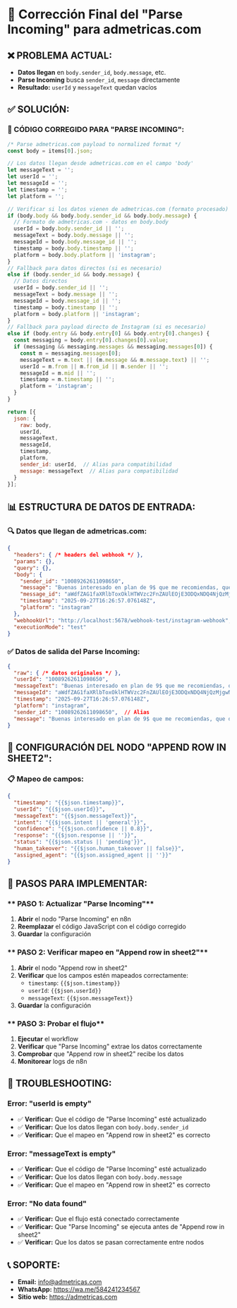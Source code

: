 # 🔧 Corrección Final del "Parse Incoming" para admetricas.com

## ❌ **PROBLEMA ACTUAL:**
- **Datos llegan** en `body.sender_id`, `body.message`, etc.
- **Parse Incoming** busca `sender_id`, `message` directamente
- **Resultado:** `userId` y `messageText` quedan vacíos

## ✅ **SOLUCIÓN:**

### **🔧 CÓDIGO CORREGIDO PARA "PARSE INCOMING":**

```javascript
/* Parse admetricas.com payload to normalized format */
const body = items[0].json;

// Los datos llegan desde admetricas.com en el campo 'body'
let messageText = '';
let userId = '';
let messageId = '';
let timestamp = '';
let platform = '';

// Verificar si los datos vienen de admetricas.com (formato procesado)
if (body.body && body.body.sender_id && body.body.message) {
  // Formato de admetricas.com - datos en body.body
  userId = body.body.sender_id || '';
  messageText = body.body.message || '';
  messageId = body.body.message_id || '';
  timestamp = body.body.timestamp || '';
  platform = body.body.platform || 'instagram';
} 
// Fallback para datos directos (si es necesario)
else if (body.sender_id && body.message) {
  // Datos directos
  userId = body.sender_id || '';
  messageText = body.message || '';
  messageId = body.message_id || '';
  timestamp = body.timestamp || '';
  platform = body.platform || 'instagram';
}
// Fallback para payload directo de Instagram (si es necesario)
else if (body.entry && body.entry[0] && body.entry[0].changes) {
  const messaging = body.entry[0].changes[0].value;
  if (messaging && messaging.messages && messaging.messages[0]) {
    const m = messaging.messages[0];
    messageText = m.text || (m.message && m.message.text) || '';
    userId = m.from || m.from_id || m.sender || '';
    messageId = m.mid || '';
    timestamp = m.timestamp || '';
    platform = 'instagram';
  }
}

return [{ 
  json: { 
    raw: body, 
    userId, 
    messageText,
    messageId,
    timestamp,
    platform,
    sender_id: userId,  // Alias para compatibilidad
    message: messageText  // Alias para compatibilidad
  } 
}];
```

## 📊 **ESTRUCTURA DE DATOS DE ENTRADA:**

### **🔍 Datos que llegan de admetricas.com:**
```json
{
  "headers": { /* headers del webhook */ },
  "params": {},
  "query": {},
  "body": {
    "sender_id": "10089262611098650",
    "message": "Buenas interesado en plan de 9$ que me recomiendas, que debo hacer ?",
    "message_id": "aWdfZAG1faXRlbToxOklHTWVzc2FnZAUlEOjE3ODQxNDQ4NjQzMjgwNzkwOjM0MDI4MjM2Njg0MTcxMDMwMTI0NDI1ODY3NDAxODg5NDk1MjI1MDozMjQ0NzY0NTcwMjk3NDcwNjk1MTcwNTc4MTA3MTc3MzY5NgZDZD",
    "timestamp": "2025-09-27T16:26:57.076148Z",
    "platform": "instagram"
  },
  "webhookUrl": "http://localhost:5678/webhook-test/instagram-webhook",
  "executionMode": "test"
}
```

### **✅ Datos de salida del Parse Incoming:**
```json
{
  "raw": { /* datos originales */ },
  "userId": "10089262611098650",
  "messageText": "Buenas interesado en plan de 9$ que me recomiendas, que debo hacer ?",
  "messageId": "aWdfZAG1faXRlbToxOklHTWVzc2FnZAUlEOjE3ODQxNDQ4NjQzMjgwNzkwOjM0MDI4MjM2Njg0MTcxMDMwMTI0NDI1ODY3NDAxODg5NDk1MjI1MDozMjQ0NzY0NTcwMjk3NDcwNjk1MTcwNTc4MTA3MTc3MzY5NgZDZD",
  "timestamp": "2025-09-27T16:26:57.076148Z",
  "platform": "instagram",
  "sender_id": "10089262611098650",  // Alias
  "message": "Buenas interesado en plan de 9$ que me recomiendas, que debo hacer ?"  // Alias
}
```

## 🔧 **CONFIGURACIÓN DEL NODO "APPEND ROW IN SHEET2":**

### **📋 Mapeo de campos:**
```json
{
  "timestamp": "{{$json.timestamp}}",
  "userId": "{{$json.userId}}",
  "messageText": "{{$json.messageText}}",
  "intent": "{{$json.intent || 'general'}}",
  "confidence": "{{$json.confidence || 0.8}}",
  "response": "{{$json.response || ''}}",
  "status": "{{$json.status || 'pending'}}",
  "human_takeover": "{{$json.human_takeover || false}}",
  "assigned_agent": "{{$json.assigned_agent || ''}}"
}
```

## 🎯 **PASOS PARA IMPLEMENTAR:**

### ** PASO 1: Actualizar "Parse Incoming"**
1. **Abrir** el nodo "Parse Incoming" en n8n
2. **Reemplazar** el código JavaScript con el código corregido
3. **Guardar** la configuración

### ** PASO 2: Verificar mapeo en "Append row in sheet2"**
1. **Abrir** el nodo "Append row in sheet2"
2. **Verificar** que los campos estén mapeados correctamente:
   - `timestamp`: `{{$json.timestamp}}`
   - `userId`: `{{$json.userId}}`
   - `messageText`: `{{$json.messageText}}`
3. **Guardar** la configuración

### ** PASO 3: Probar el flujo**
1. **Ejecutar** el workflow
2. **Verificar** que "Parse Incoming" extrae los datos correctamente
3. **Comprobar** que "Append row in sheet2" recibe los datos
4. **Monitorear** logs de n8n

## 🚨 **TROUBLESHOOTING:**

### **Error: "userId is empty"**
- ✅ **Verificar:** Que el código de "Parse Incoming" esté actualizado
- ✅ **Verificar:** Que los datos llegan con `body.body.sender_id`
- ✅ **Verificar:** Que el mapeo en "Append row in sheet2" es correcto

### **Error: "messageText is empty"**
- ✅ **Verificar:** Que el código de "Parse Incoming" esté actualizado
- ✅ **Verificar:** Que los datos llegan con `body.body.message`
- ✅ **Verificar:** Que el mapeo en "Append row in sheet2" es correcto

### **Error: "No data found"**
- ✅ **Verificar:** Que el flujo está conectado correctamente
- ✅ **Verificar:** Que "Parse Incoming" se ejecuta antes de "Append row in sheet2"
- ✅ **Verificar:** Que los datos se pasan correctamente entre nodos

## 📞 **SOPORTE:**
- **Email:** info@admetricas.com
- **WhatsApp:** https://wa.me/584241234567
- **Sitio web:** https://admetricas.com
